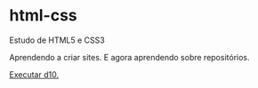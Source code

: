 # html-css
 Estudo de HTML5 e CSS3

 Aprendendo a criar sites. E agora aprendendo sobre repositórios.

<a href="https://taizonb.github.io/html-css/GustavoGuanabara/desafios/d10/android.html">Executar d10.</a>